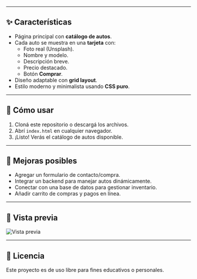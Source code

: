 
---

## ✨ Características

- Página principal con **catálogo de autos**.
- Cada auto se muestra en una **tarjeta** con:
  - Foto real (Unsplash).
  - Nombre y modelo.
  - Descripción breve.
  - Precio destacado.
  - Botón **Comprar**.
- Diseño adaptable con **grid layout**.
- Estilo moderno y minimalista usando **CSS puro**.

---

## 🚀 Cómo usar

1. Cloná este repositorio o descargá los archivos.
2. Abrí `index.html` en cualquier navegador.
3. ¡Listo! Verás el catálogo de autos disponible.

---

## 📌 Mejoras posibles

- Agregar un formulario de contacto/compra.
- Integrar un backend para manejar autos dinámicamente.
- Conectar con una base de datos para gestionar inventario.
- Añadir carrito de compras y pagos en línea.

---

## 📸 Vista previa

![Vista previa](https://images.unsplash.com/photo-1619767886558-efdc5d4d2a6f?auto=format&fit=crop&w=800&q=80)

---

## 📝 Licencia

Este proyecto es de uso libre para fines educativos o personales.
